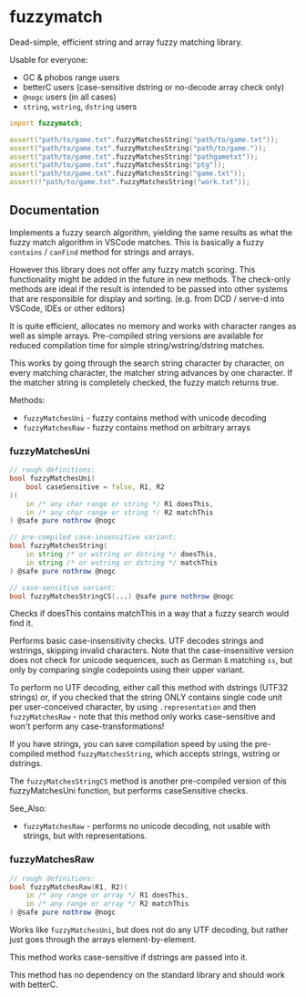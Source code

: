 # fuzzymatch

Dead-simple, efficient string and array fuzzy matching library.

Usable for everyone:
- GC & phobos range users
- betterC users (case-sensitive dstring or no-decode array check only)
- `@nogc` users (in all cases)
- `string`, `wstring`, `dstring` users

```d
import fuzzymatch;

assert("path/to/game.txt".fuzzyMatchesString("path/to/game.txt"));
assert("path/to/game.txt".fuzzyMatchesString("path/to/game."));
assert("path/to/game.txt".fuzzyMatchesString("pathgametxt"));
assert("path/to/game.txt".fuzzyMatchesString("ptg"));
assert("path/to/game.txt".fuzzyMatchesString("game.txt"));
assert(!"path/to/game.txt".fuzzyMatchesString("work.txt"));
```
## Documentation

Implements a fuzzy search algorithm, yielding the same results as what the
fuzzy match algorithm in VSCode matches. This is basically a fuzzy `contains`
/ `canFind` method for strings and arrays.

However this library does not offer any fuzzy match scoring. This
functionality might be added in the future in new methods. The check-only
methods are ideal if the result is intended to be passed into other systems
that are responsible for display and sorting. (e.g. from DCD / serve-d into
VSCode, IDEs or other editors)

It is quite efficient, allocates no memory and works with character ranges as
well as simple arrays. Pre-compiled string versions are available for reduced
compilation time for simple string/wstring/dstring matches.

This works by going through the search string character by character, on
every matching character, the matcher string advances by one character. If
the matcher string is completely checked, the fuzzy match returns true.

Methods:
- `fuzzyMatchesUni` - fuzzy contains method with unicode decoding
- `fuzzyMatchesRaw` - fuzzy contains method on arbitrary arrays


### fuzzyMatchesUni

```d
// rough definitions:
bool fuzzyMatchesUni(
	bool caseSensitive = false, R1, R2
)(
	in /* any char range or string */ R1 doesThis,
	in /* any char range or string */ R2 matchThis
) @safe pure nothrow @nogc

// pre-compiled case-insensitive variant:
bool fuzzyMatchesString(
	in string /* or wstring or dstring */ doesThis,
	in string /* or wstring or dstring */ matchThis
) @safe pure nothrow @nogc

// case-sensitive variant:
bool fuzzyMatchesStringCS(...) @safe pure nothrow @nogc
```

Checks if doesThis contains matchThis in a way that a fuzzy search would find
it.

Performs basic case-insensitivity checks. UTF decodes strings and wstrings,
skipping invalid characters. Note that the case-insensitive version does not
check for unicode sequences, such as German `ß` matching `ss`, but only by
comparing single codepoints using their upper variant.

To perform no UTF decoding, either call this method with dstrings (UTF32
strings) or, if you checked that the string ONLY contains single code unit
per user-conceived character, by using `.representation` and then
`fuzzyMatchesRaw` - note that this method only works case-sensitive and
won't perform any case-transformations!

If you have strings, you can save compilation speed by using the pre-compiled
method `fuzzyMatchesString`, which accepts strings, wstring or dstrings.

The `fuzzyMatchesStringCS` method is another pre-compiled version of
this fuzzyMatchesUni function, but performs caseSensitive checks.

See_Also:
- `fuzzyMatchesRaw` - performs no unicode decoding, not usable with
strings, but with representations.


### fuzzyMatchesRaw

```d
// rough definitions:
bool fuzzyMatchesRaw(R1, R2)(
	in /* any range or array */ R1 doesThis,
	in /* any range or array */ R2 matchThis
) @safe pure nothrow @nogc
```

Works like `fuzzyMatchesUni`, but does not do any UTF decoding, but
rather just goes through the arrays element-by-element.

This method works case-sensitive if dstrings are passed into it.

This method has no dependency on the standard library and should work with
betterC.

